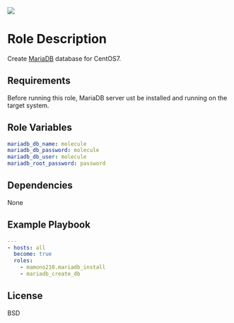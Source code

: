 [![](https://github.com/ansible-roles-mamono210/mariadb_create_db/workflows/build/badge.svg)](https://github.com/ansible-roles-mamono210/mariadb_create_db/actions?query=workflow%3Abuild)

Role Description
=========

Create [MariaDB](https://mariadb.org) database for CentOS7.

Requirements
------------

Before running this role, MariaDB server ust be installed and running on the target system.

Role Variables
--------------

```YAML
mariadb_db_name: molecule
mariadb_db_password: molecule
mariadb_db_user: molecule
mariadb_root_password: password
```

Dependencies
------------

None

Example Playbook
----------------

```YAML
---
- hosts: all
  become: true
  roles:
    - mamono210.mariadb_install
    - mariadb_create_db
```

License
-------

BSD
